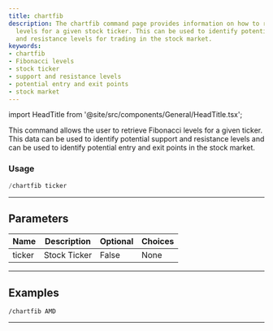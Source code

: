 ```yaml
---
title: chartfib
description: The chartfib command page provides information on how to retrieve Fibonacci
  levels for a given stock ticker. This can be used to identify potential support
  and resistance levels for trading in the stock market.
keywords:
- chartfib
- Fibonacci levels
- stock ticker
- support and resistance levels
- potential entry and exit points
- stock market
---
```


import HeadTitle from '@site/src/components/General/HeadTitle.tsx';

<HeadTitle title="charts: chartfib - Telegram Reference | OpenBB Bot Docs" />

This command allows the user to retrieve Fibonacci levels for a given ticker. This data can be used to identify potential support and resistance levels and can be used to identify potential entry and exit points in the stock market.

### Usage

```python wordwrap
/chartfib ticker
```

---

## Parameters

| Name | Description | Optional | Choices |
| ---- | ----------- | -------- | ------- |
| ticker | Stock Ticker | False | None |


---

## Examples

```
/chartfib AMD
```

---

